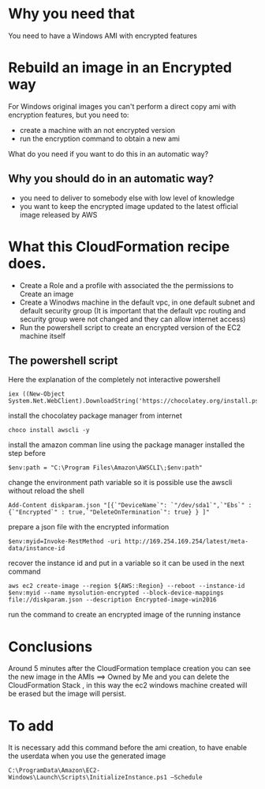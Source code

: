# Why you need that
You need to have a Windows AMI with encrypted features

# Rebuild an image in an Encrypted way
For Windows original images you can't perform a direct copy ami with encryption features, but you need to:

* create a machine with an not encrypted version
* run the encryption command to obtain a new ami

What do you need if you want to do this in an automatic way?

## Why you should do in an automatic way?

* you need to deliver to somebody else with low level of knowledge
* you want to keep the encrypted image updated to the latest official image released by AWS

# What this CloudFormation recipe does.

* Create a Role and a profile with associated the the permissions to Create an image
* Create a Winodws machine in the default vpc, in one default subnet and default security group (It is important that the default vpc routing and security group were not changed and they can allow internet access)
* Run the powershell script to create an encrypted version of the EC2 machine itself

## The powershell script
Here the explanation of the completely not interactive powershell

    iex ((New-Object System.Net.WebClient).DownloadString('https://chocolatey.org/install.ps1'))

install the chocolatey package manager from internet

    choco install awscli -y

install the amazon comman line using the package manager installed the step before

    $env:path = "C:\Program Files\Amazon\AWSCLI\;$env:path"

change the environment path variable so it is possible use the awscli without reload the shell

    Add-Content diskparam.json "[{`"DeviceName`": `"/dev/sda1`",`"Ebs`" :{`"Encrypted`" : true,`"DeleteOnTermination`": true} } ]"

prepare a json file with the encrypted information

    $env:myid=Invoke-RestMethod -uri http://169.254.169.254/latest/meta-data/instance-id

recover the instance id and put in a variable so it can be used in the next command

    aws ec2 create-image --region ${AWS::Region} --reboot --instance-id $env:myid --name mysolution-encrypted --block-device-mappings file://diskparam.json --description Encrypted-image-win2016

run the command to create an encrypted image of the running instance

# Conclusions
Around 5 minutes after the CloudFormation templace creation you can see the new image in the AMIs ==> Owned by Me and you can delete the CloudFormation Stack , in this way the ec2 windows machine created will be erased but the image will persist. 

# To add 
It is necessary add this command before the ami creation, to have enable the userdata when you use the generated image

    C:\ProgramData\Amazon\EC2-Windows\Launch\Scripts\InitializeInstance.ps1 –Schedule
